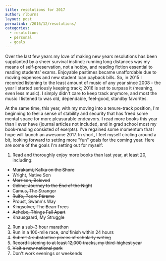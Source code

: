 ```yaml
---
title: resolutions for 2017
author: rlburns
layout: post
permalink: /2016/12/resolutions/
categories:
  - resolutions
  - personal
  - goals
---
```


Over the last few years my love of making new years resolutions has been supplanted by a sheer survival instinct: running long distances was my means of self-preservation, not a hobby, and reading fiction essential to reading students' exams. Enjoyable pastimes became unaffordable due to moving expenses and new student loan payback bills. So, in 2015 I recorded listening to the least amount of music of any year since 2008 - the year I started seriously keeping track; 2016 is set to surpass it (meaning, even less music). I simply didn't care to keep track anymore, and most the music I listened to was old, dependable, feel-good, standby favorites.

At the same time, this year, with my moving into a tenure-track position, I'm beginning to feel a sense of stability and security that has freed some mental space for more pleasurable endeavors. I read more books this year than I ever have (journal articles not included, and in grad school most my book-reading consisted of exerpts). I've regained some momentum that I hope will launch an awesome 2017. In short, I feel myself circling around a bit, looking forward to setting more "fun" goals for the coming year. Here are some of the goals I'm setting out for myself:

1. Read and thoroughly enjoy more books than last year, at least 20, including:
  - ~~Murakami, Kafka on the Shore~~  
  - Wright, Native Son  
  - ~~Morrison, Beloved~~  
  - ~~Céline, Journey to the End of the Night~~  
  - ~~Camus, The Stranger~~  
  - ~~Rulfo, Pedro Páramo~~  
  - Proust, Swann's Way  
  - ~~Kingsolver, The Bean Trees~~  
  - ~~Achebe, Things Fall Apart~~  
  - Knausgaard, My Struggle  
2. Run a sub-3 hour marathon
3. Run in a 100-mile race, *and* finish within 24 hours
4. ~~Submit 4 substantive pieces of scholarly writing~~
5. ~~Record listening to at least 12,000 tracks, my third-highest year~~
6. ~~Visit a new national park~~ 
7. Don't work evenings or weekends